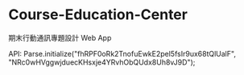 Course-Education-Center
=======================
期末行動通訊專題設計 Web App

API:
Parse.initialize("fhRPF0oRk2TnofuEwkE2pel5fsIr9ux68tQlUalF", "NRc0wHVggwjduecKHsxje4YRvhObQUdx8Uh8vJ9D");
